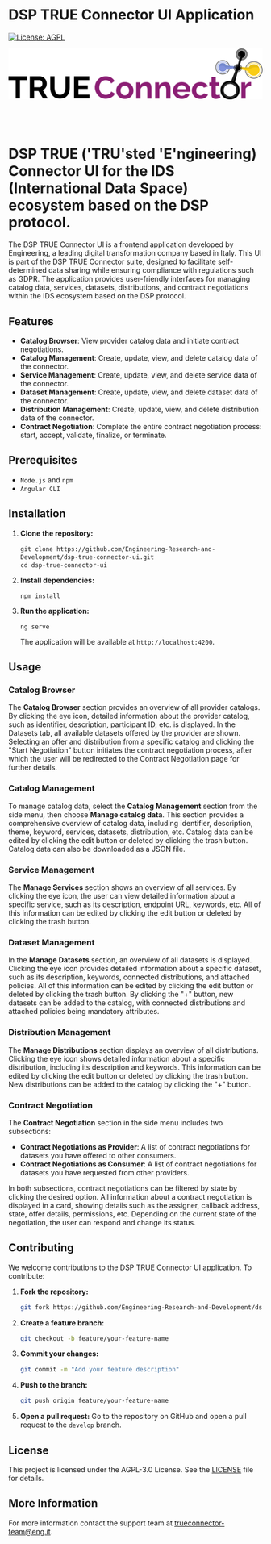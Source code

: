 # DSP TRUE Connector UI Application

[![License: AGPL](https://img.shields.io/github/license/Engineering-Research-and-Development/true-connector-execution_core_container.svg)](https://opensource.org/licenses/AGPL-3.0)
<br/>

![](https://github.com/Engineering-Research-and-Development/true-connector/raw/main/doc/TRUE_Connector_Logo.png?raw=true)

</br></br>

<h1>
DSP TRUE ('TRU'sted 'E'ngineering) Connector UI for the IDS (International Data Space) ecosystem based on the DSP protocol.
</h1>

The DSP TRUE Connector UI is a frontend application developed by Engineering, a leading digital transformation company based in Italy. This UI is part of the DSP TRUE Connector suite, designed to facilitate self-determined data sharing while ensuring compliance with regulations such as GDPR. The application provides user-friendly interfaces for managing catalog data, services, datasets, distributions, and contract negotiations within the IDS ecosystem based on the DSP protocol.

## Features

- **Catalog Browser**: View provider catalog data and initiate contract negotiations.
- **Catalog Management**: Create, update, view, and delete catalog data of the connector.
- **Service Management**: Create, update, view, and delete service data of the connector.
- **Dataset Management**: Create, update, view, and delete dataset data of the connector.
- **Distribution Management**: Create, update, view, and delete distribution data of the connector.
- **Contract Negotiation**: Complete the entire contract negotiation process: start, accept, validate, finalize, or terminate.

## Prerequisites

- `Node.js` and `npm`
- `Angular CLI`

## Installation

1. **Clone the repository:**

   ```
   git clone https://github.com/Engineering-Research-and-Development/dsp-true-connector-ui.git
   cd dsp-true-connector-ui
   ```

2. **Install dependencies:**

   ```
   npm install
   ```

3. **Run the application:**

   ```
   ng serve
   ```

   The application will be available at `http://localhost:4200`.

## Usage

### Catalog Browser

The **Catalog Browser** section provides an overview of all provider catalogs. By clicking the eye icon, detailed information about the provider catalog, such as identifier, description, participant ID, etc. is displayed. In the Datasets tab, all available datasets offered by the provider are shown. Selecting an offer and distribution from a specific catalog and clicking the "Start Negotiation" button initiates the contract negotiation process, after which the user will be redirected to the Contract Negotiation page for further details.

### Catalog Management

To manage catalog data, select the **Catalog Management** section from the side menu, then choose **Manage catalog data**. This section provides a comprehensive overview of catalog data, including identifier, description, theme, keyword, services, datasets, distribution, etc. Catalog data can be edited by clicking the edit button or deleted by clicking the trash button. Catalog data can also be downloaded as a JSON file.

### Service Management

The **Manage Services** section shows an overview of all services. By clicking the eye icon, the user can view detailed information about a specific service, such as its description, endpoint URL, keywords, etc. All of this information can be edited by clicking the edit button or deleted by clicking the trash button.

### Dataset Management

In the **Manage Datasets** section, an overview of all datasets is displayed. Clicking the eye icon provides detailed information about a specific dataset, such as its description, keywords, connected distributions, and attached policies. All of this information can be edited by clicking the edit button or deleted by clicking the trash button. By clicking the "+" button, new datasets can be added to the catalog, with connected distributions and attached policies being mandatory attributes.

### Distribution Management

The **Manage Distributions** section displays an overview of all distributions. Clicking the eye icon shows detailed information about a specific distribution, including its description and keywords. This information can be edited by clicking the edit button or deleted by clicking the trash button. New distributions can be added to the catalog by clicking the "+" button.

### Contract Negotiation

The **Contract Negotiation** section in the side menu includes two subsections:

- **Contract Negotiations as Provider**: A list of contract negotiations for datasets you have offered to other consumers.
- **Contract Negotiations as Consumer**: A list of contract negotiations for datasets you have requested from other providers.

In both subsections, contract negotiations can be filtered by state by clicking the desired option. All information about a contract negotiation is displayed in a card, showing details such as the assigner, callback address, state, offer details, permissions, etc. Depending on the current state of the negotiation, the user can respond and change its status.

## Contributing

We welcome contributions to the DSP TRUE Connector UI application. To contribute:

1. **Fork the repository:**

   ```sh
   git fork https://github.com/Engineering-Research-and-Development/dsp-true-connector-ui.git
   ```

2. **Create a feature branch:**

   ```sh
   git checkout -b feature/your-feature-name
   ```

3. **Commit your changes:**

   ```sh
   git commit -m "Add your feature description"
   ```

4. **Push to the branch:**

   ```sh
   git push origin feature/your-feature-name
   ```

5. **Open a pull request:**
   Go to the repository on GitHub and open a pull request to the `develop` branch.

## License

This project is licensed under the AGPL-3.0 License. See the [LICENSE](LICENSE) file for details.

## More Information

For more information contact the support team at trueconnector-team@eng.it.
